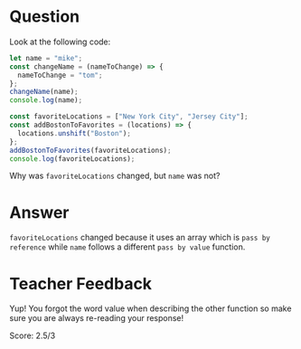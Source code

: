 # Question

Look at the following code:

```js
let name = "mike";
const changeName = (nameToChange) => {
  nameToChange = "tom";
};
changeName(name);
console.log(name);

const favoriteLocations = ["New York City", "Jersey City"];
const addBostonToFavorites = (locations) => {
  locations.unshift("Boston");
};
addBostonToFavorites(favoriteLocations);
console.log(favoriteLocations);
```

Why was `favoriteLocations` changed, but `name` was not?

# Answer
`favoriteLocations` changed because it uses an array which is `pass by reference` while `name` follows a different  `pass by value` function.
# Teacher Feedback

Yup! You forgot the word value when describing the other function so make sure you are always re-reading your response! 

Score: 2.5/3
